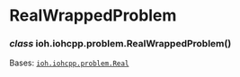 # RealWrappedProblem


### _class_ ioh.iohcpp.problem.RealWrappedProblem()
Bases: [`ioh.iohcpp.problem.Real`](ioh.iohcpp.problem.Real.md#ioh.iohcpp.problem.Real)
